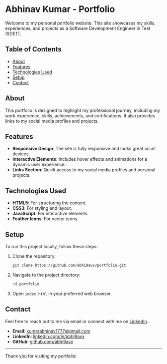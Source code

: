 # Abhinav Kumar - Portfolio

Welcome to my personal portfolio website. This site showcases my skills, experiences, and projects as a Software Development Engineer in Test (SDET).

## Table of Contents

- [About](#about)
- [Features](#features)
- [Technologies Used](#technologies-used)
- [Setup](#setup)
- [Contact](#contact)

## About

This portfolio is designed to highlight my professional journey, including my work experience, skills, achievements, and certifications. It also provides links to my social media profiles and projects.

## Features

- **Responsive Design**: The site is fully responsive and looks great on all devices.
- **Interactive Elements**: Includes hover effects and animations for a dynamic user experience.
- **Links Section**: Quick access to my social media profiles and personal projects.

## Technologies Used

- **HTML5**: For structuring the content.
- **CSS3**: For styling and layout.
- **JavaScript**: For interactive elements.
- **Feather Icons**: For vector icons.

## Setup

To run this project locally, follow these steps:

1. Clone the repository:
   ```bash
   git clone https://github.com/abhi9avx/portfolio.git
   ```

2. Navigate to the project directory:
   ```bash
   cd portfolio
   ```

3. Open `index.html` in your preferred web browser.

## Contact

Feel free to reach out to me via email or connect with me on [LinkedIn](https://www.linkedin.com/in/abhi9avx).

- **Email**: [kumarabhinav1777@gmail.com](mailto:kumarabhinav1777@gmail.com)
- **LinkedIn**: [linkedin.com/in/abhi9avx](https://www.linkedin.com/in/abhi9avx)
- **GitHub**: [github.com/abhi9avx](https://github.com/abhi9avx)

---

Thank you for visiting my portfolio! 
